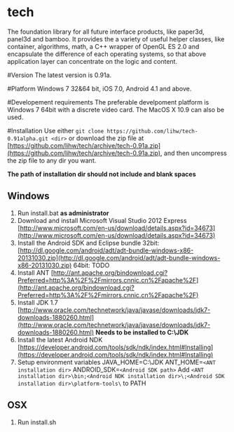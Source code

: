 tech
====

The foundation library for all future interface products, like paper3d, panel3d and bamboo. It provides the a variety of useful helper classes, like container, algorithms, math, a C++ wrapper of OpenGL ES 2.0 and encapsulate the difference of each operating systems, so that above application layer can concentrate on the logic and content.

#Version
The latest version is 0.91a.

#Platform
Windows 7 32&64 bit, iOS 7.0, Android 4.1 and above.

#Developement requirements
The preferable develpoment platform is Windows 7 64bit with a discrete video card. The MacOS X 10.9 can also be used.

#Installation
Use either `git clone https://github.com/lihw/tech-0.91alpha.git <dir>` or download the zip file at [https://github.com/lihw/tech/archive/tech-0.91a.zip](https://github.com/lihw/tech/archive/tech-0.91a.zip), and then uncompress the zip file to any dir you want. 

**The path of installation dir should not include and blank spaces**

## Windows
1. Run install.bat **as administrator**
2. Download and install Microsoft Visual Studio 2012 Express
[http://www.microsoft.com/en-us/download/details.aspx?id=34673](http://www.microsoft.com/en-us/download/details.aspx?id=34673)
3. Install the Android SDK and Eclipse bundle 
32bit: [http://dl.google.com/android/adt/adt-bundle-windows-x86-20131030.zip](http://dl.google.com/android/adt/adt-bundle-windows-x86-20131030.zip)
64bit: TODO
4. Install ANT
[http://ant.apache.org/bindownload.cgi?Preferred=http%3A%2F%2Fmirrors.cnnic.cn%2Fapache%2F](http://ant.apache.org/bindownload.cgi?Preferred=http%3A%2F%2Fmirrors.cnnic.cn%2Fapache%2F)
5. Install JDK 1.7
[http://www.oracle.com/technetwork/java/javase/downloads/jdk7-downloads-1880260.html](http://www.oracle.com/technetwork/java/javase/downloads/jdk7-downloads-1880260.html)
**Needs to be installed to C:\JDK**
6. Install the latest Android NDK
[https://developer.android.com/tools/sdk/ndk/index.html#Installing](https://developer.android.com/tools/sdk/ndk/index.html#Installing)
7. Setup environment variables
JAVA_HOME=C:\JDK
ANT_HOME=`<ANT installation dir>`
ANDROID_SDK=`<Android SDK path>`
Add `<ANT installation dir>\bin;<Android NDK installation dir>\;<Android SDK installation dir>\platform-tools\` to PATH

## OSX
1. Run install.sh


